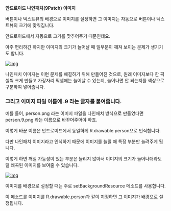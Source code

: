 **안드로이드 나인패치(9Patch) 이미지**

버튼이나 텍스트뷰의 배경으로 이미지를 설정하면 그 이미지는 자동으로 버튼이나 텍스트뷰의 크기에 맞춰집니다.

안드로이드에서 자동으로 크기를 맞추어주기 때문인데요.

아주 편리하긴 하지만 이미지의 크기가 늘어날 때 일부분이 깨져 보이는 문제가 생기기도 합니다.

[![img](https://cphinf.pstatic.net/mooc/20180126_189/1516955947693wr6m8_JPEG/1.jpg?type=w760)](https://www.boostcourse.org/mo316/lecture/17054/#)

나인패치 이미지는 이런 문제를 해결하기 위해 만들어진 것으로, 원래 이미지보다 한 픽셀씩 크게 만들고 가장자리 픽셀에는 늘어날 수 있는지, 늘어나면 안 되는지를 색상으로 구분하여 넣어줍니다.

### **그리고 이미지 파일 이름에 .9 라는 글자를 붙여줍니다.**

예를 들어, person.png 라는 이미지 파일을 나인패치 방식으로 만들었다면 person.9.png 라는 이름으로 바꾸어주어야 하죠.

이렇게 바꾼 이름은 안드로이드에서 동일하게 R.drawable.person으로 인식합니다.

다만 나인패치 이미지라고 인식하기 때문에 이미지를 늘릴 때 특정 부분만 늘려주게 됩니다.

이렇게 하면 깨질 가능성이 있는 부분은 늘리지 않아서 이미지의 크기가 늘어나더라도 덜 왜곡된 이미지를 보여줄 수 있습니다.

[![img](https://cphinf.pstatic.net/mooc/20180126_299/1516955986777XrqcQ_JPEG/2.jpg?type=w760)](https://www.boostcourse.org/mo316/lecture/17054/#)

이미지를 배경으로 설정할 때는 주로 setBackgroundResource 메소드를 사용합니다.

이 메소드를 이미지를 R.drawable.person과 같이 지정하면 그 이미지가 배경으로 설정됩니다.